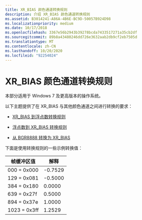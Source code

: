 ```yaml
---
title: XR_BIAS 颜色通道转换规则
description: 介绍 XR_BIAS 颜色通道转换规则
ms.assetid: B3014241-A86A-4B6E-BC9D-50057B924D98
ms.localizationpriority: medium
ms.date: 10/17/2018
ms.openlocfilehash: 3367e56b2943b39278bcda7433517271a35cb2df
ms.sourcegitcommit: 89b8a43480246dd726e3632aab2db9cf2eb7505d
ms.translationtype: MT
ms.contentlocale: zh-CN
ms.lasthandoff: 10/20/2020
ms.locfileid: "92254024"
---
```

# <a name="xr_bias-color-channel-conversion-rules"></a>XR_BIAS 颜色通道转换规则

本部分适用于 Windows 7 及更高版本的操作系统。

以下主题提供了在 XR_BIAS 与其他颜色通道之间进行转换的要求：

* [XR_BIAS 到浮点数转换规则](xr-bias-to-float-conversion-rules.md)

* [浮点数到 XR_BIAS 转换规则](float-to-xr-bias-conversion-rules.md)

* [从 BGR8888 转换为 XR_BIAS](conversion-from-bgr8888-to-xr-bias.md)

下面是使用转换规则的一些示例转换值：

| 帧缓冲区值 | 解释 |
|--------------------|----------------|
| 000 = 0x000        | -0.7529        |
| 129 = 0x081        | -0.5000        |
| 384 = 0x180        | 0.0000         |
| 639 = 0x27f        | 0.5000         |
| 894 = 0x37e        | 1.0000         |
| 1023 = 0x3ff       | 1.2529         |
